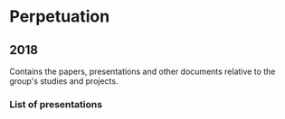 # Perpetuation
## 2018
Contains the papers, presentations and other documents relative to the group's studies and projects.

### List of presentations

